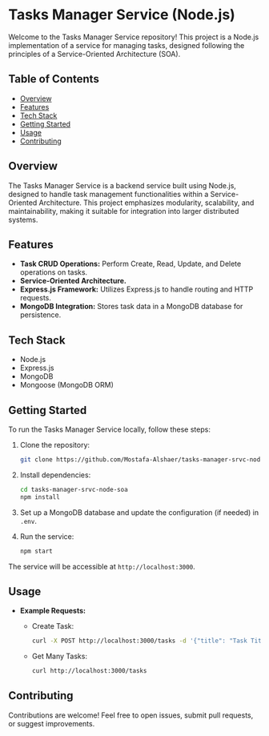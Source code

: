 # Tasks Manager Service (Node.js)

Welcome to the Tasks Manager Service repository! This project is a Node.js implementation of a service for managing tasks, designed following the principles of a Service-Oriented Architecture (SOA).

## Table of Contents

- [Overview](#overview)
- [Features](#features)
- [Tech Stack](#tech-stack)
- [Getting Started](#getting-started)
- [Usage](#usage)
- [Contributing](#contributing)

## Overview

The Tasks Manager Service is a backend service built using Node.js, designed to handle task management functionalities within a Service-Oriented Architecture. This project emphasizes modularity, scalability, and maintainability, making it suitable for integration into larger distributed systems.

## Features

- **Task CRUD Operations:** Perform Create, Read, Update, and Delete operations on tasks.
- **Service-Oriented Architecture.**
- **Express.js Framework:** Utilizes Express.js to handle routing and HTTP requests.
- **MongoDB Integration:** Stores task data in a MongoDB database for persistence.

## Tech Stack

- Node.js
- Express.js
- MongoDB
- Mongoose (MongoDB ORM)

## Getting Started

To run the Tasks Manager Service locally, follow these steps:

1. Clone the repository:
   ```bash
   git clone https://github.com/Mostafa-Alshaer/tasks-manager-srvc-node-soa.git
   ```

2. Install dependencies:
   ```bash
   cd tasks-manager-srvc-node-soa
   npm install
   ```

3. Set up a MongoDB database and update the configuration (if needed) in `.env`.

4. Run the service:
   ```bash
   npm start
   ```

The service will be accessible at `http://localhost:3000`.

## Usage

- **Example Requests:**
  - Create Task:
    ```bash
    curl -X POST http://localhost:3000/tasks -d '{"title": "Task Title", "description": "Task Description"}' -H 'Content-Type: application/json'
    ```

  - Get Many Tasks:
    ```bash
    curl http://localhost:3000/tasks
    ```

## Contributing

Contributions are welcome! Feel free to open issues, submit pull requests, or suggest improvements.

```
